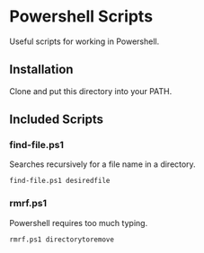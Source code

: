 # Powershell Scripts

Useful scripts for working in Powershell.

## Installation

Clone and put this directory into your PATH.

## Included Scripts

### find-file.ps1

Searches recursively for a file name in a directory.

`find-file.ps1 desiredfile`

### rmrf.ps1

Powershell requires too much typing.

`rmrf.ps1 directorytoremove`

